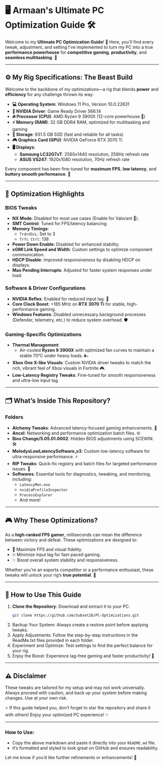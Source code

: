 # 🖥️ Armaan's Ultimate PC Optimization Guide 🛠️  

Welcome to my **Ultimate PC Optimization Guide**! 🎉 Here, you'll find every tweak, adjustment, and setting I've implemented to turn my PC into a true **performance powerhouse** for **competitive gaming**, **productivity**, and **seamless multitasking**. 🚀  

---

## ⚙️ **My Rig Specifications: The Beast Build**  
Welcome to the backbone of my optimizations—a rig that blends **power** and **efficiency** for any challenge thrown its way:  

- **💻 Operating System**: Windows 11 Pro, Version 10.0.22631  
- **🎯 NVIDIA Driver**: Game Ready Driver 566.14  
- **🔥 Processor (CPU)**: AMD Ryzen 9 3900X (12-core powerhouse 🐉)  
- **⚡ Memory (RAM)**: 32 GB DDR4 RAM, optimized for multitasking and gaming  
- **💾 Storage**: 931.5 GB SSD (fast and reliable for all tasks)  
- **🎮 Graphics Card (GPU)**: NVIDIA GeForce RTX 3070 Ti  
- **🖥️ Displays**:
  - **Samsung LC32G7xT**: 2560x1440 resolution, 256Hz refresh rate  
  - **ASUS VS247**: 1920x1080 resolution, 70Hz refresh rate  

Every component has been fine-tuned for **maximum FPS**, **low latency**, and **buttery smooth performance**. 💪  

---

## 🔧 **Optimization Highlights**  

### **BIOS Tweaks**  
- **NX Mode**: Disabled for most use cases (Enable for Valorant 🔫).  
- **SMT Control**: Tuned for FPS/latency balancing.  
- **Memory Timings**:
  - `TrdrdScL`: Set to 3  
  - `Trfc Ctrl`: 138  
- **Power Down Enable**: Disabled for enhanced stability.  
- **xGMI Link Speed and Width**: Custom settings to optimize component communication.  
- **HDCP Disable**: Improved responsiveness by disabling HDCP on displays.  
- **Max Pending Interrupts**: Adjusted for faster system responses under load.  

### **Software & Driver Configurations**  
- **NVIDIA Reflex**: Enabled for reduced input lag. 🎯  
- **Core Clock Boost**: +185 MHz on **RTX 3070 Ti** for stable, high-performance gaming.  
- **Windows Features**: Disabled unnecessary background processes (Defender, telemetry, etc.) to reduce system overhead. 🛡️  

### **Gaming-Specific Optimizations**  
- **Thermal Management**:  
  - Air-cooled **Ryzen 9 3900X** with optimized fan curves to maintain a stable 70°C under heavy loads. 🌬️  
- **Xbox One X-like Visuals**: Custom NVIDIA driver tweaks to match the rich, vibrant feel of Xbox visuals in Fortnite 🎮.  
- **Low-Latency Registry Tweaks**: Fine-tuned for smooth responsiveness and ultra-low input lag.  

---

## 🗂️ **What’s Inside This Repository?**  

### **Folders**  
- **Alchemy Tweaks**: Advanced latency-focused gaming enhancements. 🎯  
- **Ancel**: Networking and performance optimization batch files. 🌐  
- **Bios Change/5.05.01.0002**: Hidden BIOS adjustments using SCEWIN. 🛠️  
- **MelodysLowLatencySoftware_v3**: Custom low-latency software for ultra-responsive performance. ⚡  
- **RIP Tweaks**: Quick-fix registry and batch files for targeted performance issues. 💾  
- **Softwares**: Essential tools for diagnostics, tweaking, and monitoring, including:
  - `LatencyMon.exe`  
  - `nvidiaProfileInspector`  
  - `ProcessExplorer`  
  - And more!  

---

## 🎮 **Why These Optimizations?**  
As a **high-ranked FPS gamer**, milliseconds can mean the difference between victory and defeat. These optimizations are designed to:  
- 🎯 Maximize FPS and visual fidelity.  
- 🔥 Minimize input lag for fast-paced gaming.  
- ✨ Boost overall system stability and responsiveness.  

Whether you’re an esports competitor or a performance enthusiast, these tweaks will unlock your rig’s **true potential**. 🚀  

---

## 🌟 **How to Use This Guide**  
1. **Clone the Repository**: Download and extract it to your PC.  
   ```bash
   git clone https://github.com/Subset28/PC-Optimizations.git

2. Backup Your System: Always create a restore point before applying tweaks.
3. Apply Adjustments: Follow the step-by-step instructions in the ReadMe.txt files provided in each folder.
4. Experiment and Optimize: Test settings to find the perfect balance for your rig.
5. Enjoy the Boost: Experience lag-free gaming and faster productivity! 🎉

---

## ⚠️ Disclaimer
These tweaks are tailored for my setup and may not work universally. Always proceed with caution, and back up your system before making changes. Use at your own risk.

⭐ If this guide helped you, don’t forget to star the repository and share it with others!
Enjoy your optimized PC experience! ✨

---


### How to Use:
- Copy the above markdown and paste it directly into your `README.md` file.  
- It’s formatted and styled to look great on GitHub and ensures readability.  

Let me know if you’d like further refinements or enhancements! 🚀

